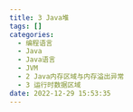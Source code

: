 ```yaml
---
title: 3 Java堆
tags: []
categories:
  - 编程语言
  - Java
  - Java语言
  - JVM
  - 2 Java内存区域与内存溢出异常
  - 3 运行时数据区域
date: 2022-12-29 15:53:35
---
```


